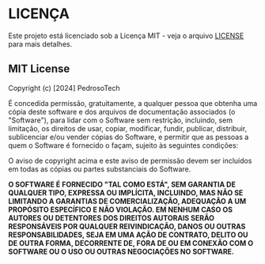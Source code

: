 # LICENÇA

Este projeto está licenciado sob a Licença MIT - veja o arquivo [LICENSE](LICENSE) para mais detalhes.

## MIT License

Copyright (c) [2024] PedrosoTech

É concedida permissão, gratuitamente, a qualquer pessoa que obtenha uma cópia deste software e dos arquivos de documentação associados (o "Software"), para lidar com o Software sem restrição, incluindo, sem limitação, os direitos de usar, copiar, modificar, fundir, publicar, distribuir, sublicenciar e/ou vender cópias do Software, e permitir que as pessoas a quem o Software é fornecido o façam, sujeito às seguintes condições:

O aviso de copyright acima e este aviso de permissão devem ser incluídos em todas as cópias ou partes substanciais do Software.

**O SOFTWARE É FORNECIDO "TAL COMO ESTÁ", SEM GARANTIA DE QUALQUER TIPO, EXPRESSA OU IMPLÍCITA, INCLUINDO, MAS NÃO SE LIMITANDO A GARANTIAS DE COMERCIALIZAÇÃO, ADEQUAÇÃO A UM PROPÓSITO ESPECÍFICO E NÃO VIOLAÇÃO. EM NENHUM CASO OS AUTORES OU DETENTORES DOS DIREITOS AUTORAIS SERÃO RESPONSÁVEIS POR QUALQUER REIVINDICAÇÃO, DANOS OU OUTRAS RESPONSABILIDADES, SEJA EM UMA AÇÃO DE CONTRATO, DELITO OU DE OUTRA FORMA, DECORRENTE DE, FORA DE OU EM CONEXÃO COM O SOFTWARE OU O USO OU OUTRAS NEGOCIAÇÕES NO SOFTWARE.**
